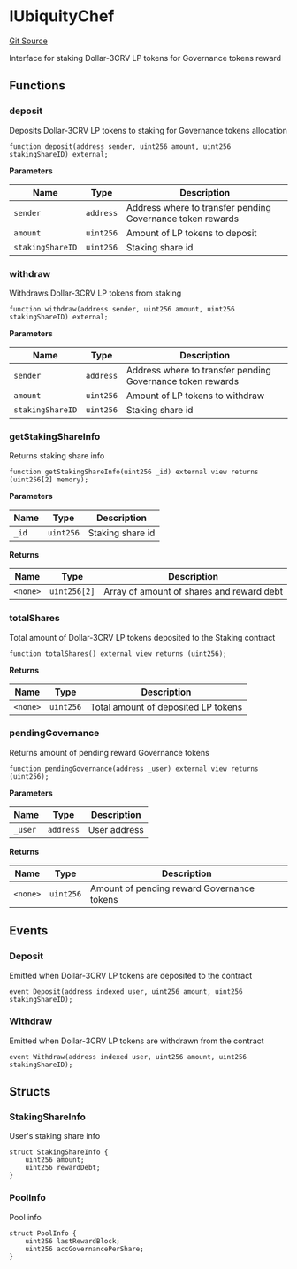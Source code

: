 # IUbiquityChef
[Git Source](https://github.com/ubiquity/ubiquity-dollar/blob/4da66552f85ae90db9b5364f35c1e245da8194ec/src/dollar/interfaces/IUbiquityChef.sol)

Interface for staking Dollar-3CRV LP tokens for Governance tokens reward


## Functions
### deposit

Deposits Dollar-3CRV LP tokens to staking for Governance tokens allocation


```solidity
function deposit(address sender, uint256 amount, uint256 stakingShareID) external;
```
**Parameters**

|Name|Type|Description|
|----|----|-----------|
|`sender`|`address`|Address where to transfer pending Governance token rewards|
|`amount`|`uint256`|Amount of LP tokens to deposit|
|`stakingShareID`|`uint256`|Staking share id|


### withdraw

Withdraws Dollar-3CRV LP tokens from staking


```solidity
function withdraw(address sender, uint256 amount, uint256 stakingShareID) external;
```
**Parameters**

|Name|Type|Description|
|----|----|-----------|
|`sender`|`address`|Address where to transfer pending Governance token rewards|
|`amount`|`uint256`|Amount of LP tokens to withdraw|
|`stakingShareID`|`uint256`|Staking share id|


### getStakingShareInfo

Returns staking share info


```solidity
function getStakingShareInfo(uint256 _id) external view returns (uint256[2] memory);
```
**Parameters**

|Name|Type|Description|
|----|----|-----------|
|`_id`|`uint256`|Staking share id|

**Returns**

|Name|Type|Description|
|----|----|-----------|
|`<none>`|`uint256[2]`|Array of amount of shares and reward debt|


### totalShares

Total amount of Dollar-3CRV LP tokens deposited to the Staking contract


```solidity
function totalShares() external view returns (uint256);
```
**Returns**

|Name|Type|Description|
|----|----|-----------|
|`<none>`|`uint256`|Total amount of deposited LP tokens|


### pendingGovernance

Returns amount of pending reward Governance tokens


```solidity
function pendingGovernance(address _user) external view returns (uint256);
```
**Parameters**

|Name|Type|Description|
|----|----|-----------|
|`_user`|`address`|User address|

**Returns**

|Name|Type|Description|
|----|----|-----------|
|`<none>`|`uint256`|Amount of pending reward Governance tokens|


## Events
### Deposit
Emitted when Dollar-3CRV LP tokens are deposited to the contract


```solidity
event Deposit(address indexed user, uint256 amount, uint256 stakingShareID);
```

### Withdraw
Emitted when Dollar-3CRV LP tokens are withdrawn from the contract


```solidity
event Withdraw(address indexed user, uint256 amount, uint256 stakingShareID);
```

## Structs
### StakingShareInfo
User's staking share info


```solidity
struct StakingShareInfo {
    uint256 amount;
    uint256 rewardDebt;
}
```

### PoolInfo
Pool info


```solidity
struct PoolInfo {
    uint256 lastRewardBlock;
    uint256 accGovernancePerShare;
}
```

